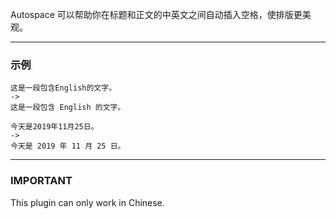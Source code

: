 Autospace 可以帮助你在标题和正文的中英文之间自动插入空格，使排版更美观。

----

### 示例
```
这是一段包含English的文字。
->
这是一段包含 English 的文字。
```

```
今天是2019年11月25日。
->
今天是 2019 年 11 月 25 日。
```

----

### IMPORTANT
This plugin can only work in Chinese.
